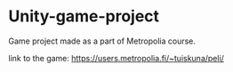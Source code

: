 # Unity-game-project
Game project made as a part of Metropolia course.

link to the game: https://users.metropolia.fi/~tuiskuna/peli/
